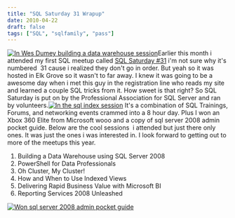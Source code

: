 ```yaml
---
title: "SQL Saturday 31 Wrapup"
date: 2010-04-22
draft: false
tags: ["SQL", "sqlfamily", "pass"]
---
```



[![In Wes Dumey building a data warehouse session](http://twitpic.com/show/thumb/1gaazk.jpg "In Wes Dumey building a data warehouse session")](http://twitpic.com/1gaazk)Earlier this month i attended my first SQL meetup called [SQL Saturday #31](http://www.sqlsaturday.com/31/eventhome.aspx) i'm not sure why it's numbered  31 cause i realized they don't go in order. But yeah so it was hosted in Elk Grove so it wasn't to far away. I knew it was going to be a awesome day when i met this guy in the registration line who reads my site and learned a couple SQL tricks from it. How sweet is that right? So SQL Saturday is put on by the Professional Association for SQL Server and ran by volunteers.[![In the sql index session](http://twitpic.com/show/thumb/1gcom3.jpg "In the sql index session")](http://twitpic.com/1gcom3) It's a combination of SQL Trainings, Forums, and networking events crammed into a 8 hour day. Plus I won an Xbox 360 Elite from Microsoft wooo and a copy of sql server 2008 admin pocket guide. Below are the cool sessions  i attended but just there only ones. It was just the ones i was interested in. I look forward to getting out to more of the meetups this year.

1.  Building a Data Warehouse using SQL Server 2008
2.  PowerShell for Data Professionals
3.  Oh Cluster, My Cluster!
4.  How and When to Use Indexed Views
5.  Delivering Rapid Business Value with Microsoft BI
6.  Reporting Services 2008 Unleashed

[![Won sql server 2008 admin pocket guide](http://twitpic.com/show/thumb/1ge64v.jpg "Won sql server 2008 admin pocket guide")](http://twitpic.com/1ge64v)